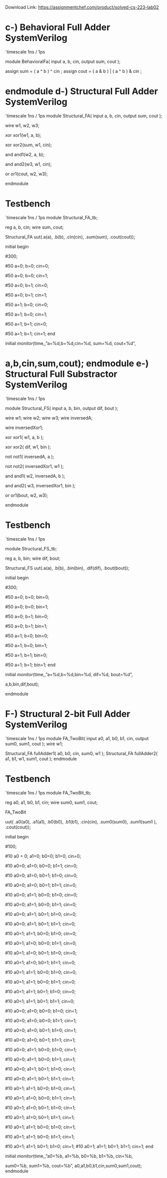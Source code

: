 Download Link: https://assignmentchef.com/product/solved-cs-223-lab02
<br>






<h1>c-) Behavioral Full Adder SystemVerilog</h1>

`timescale 1ns / 1ps

module BehavioralFa( input a, b, cin, output sum, cout );




assign sum = ( a ^ b ) ^ cin ;     assign cout = ( a &amp; b ) | ( a ^ b ) &amp; cin ;

<h1>endmodule d-) Structural Full Adder SystemVerilog</h1>

`timescale 1ns / 1ps module Structural_FA( input a, b, cin, output sum, cout );

wire w1, w2, w3;




xor xor1(w1, a, b);

xor xor2(sum, w1, cin);




and and1(w2, a, b);

and and2(w3, w1, cin);




or or1(cout, w2, w3);

endmodule

<h1>Testbench</h1>

`timescale 1ns / 1ps module Structural_FA_tb;

reg a, b, cin;     wire sum, cout;

Structural_FA uut(.a(a), .b(b), .cin(cin), .sum(sum), .cout(cout));




initial begin

#300;

#50 a=0; b=0; cin=0;

#50 a=0; b=0; cin=1;

#50 a=0; b=1; cin=0;

#50 a=0; b=1; cin=1;

#50 a=1; b=0; cin=0;

#50 a=1; b=0; cin=1;

#50 a=1; b=1; cin=0;

#50 a=1; b=1; cin=1; end

initial $monitor($time,,”a=%d,b=%d,cin=%d, sum=%d, cout=%d”,

<h1>a,b,cin,sum,cout); endmodule e-) Structural Full Substractor SystemVerilog</h1>

`timescale 1ns / 1ps

module Structural_FS( input a, b, bin, output dif, bout );




wire w1;     wire w2;     wire w3;     wire inversedA;

wire inversedXor1;




xor xor1( w1, a, b );

xor xor2( dif, w1, bin );




not not1( inversedA, a );

not not2( inversedXor1, w1 );




and and1( w2, inversedA, b );

and and2( w3, inversedXor1, bin );




or or1(bout, w2, w3);




endmodule

<h1>Testbench</h1>

`timescale 1ns / 1ps

module Structural_FS_tb;

reg a, b, bin;     wire dif, bout;

Structural_FS uut(.a(a), .b(b), .bin(bin), .dif(dif), .bout(bout));




initial begin

#300;

#50 a=0; b=0; bin=0;

#50 a=0; b=0; bin=1;

#50 a=0; b=1; bin=0;

#50 a=0; b=1; bin=1;

#50 a=1; b=0; bin=0;

#50 a=1; b=0; bin=1;

#50 a=1; b=1; bin=0;

#50 a=1; b=1; bin=1; end

initial $monitor($time,,”a=%d,b=%d,bin=%d, dif=%d, bout=%d”,

a,b,bin,dif,bout);

endmodule

<h1>F-) Structural 2-bit Full Adder SystemVerilog</h1>

`timescale 1ns / 1ps module FA_TwoBit( input a0, a1, b0, b1, cin, output sum0, sum1, cout );     wire w1;

Structural_FA fullAdder1( a0, b0, cin, sum0, w1 );     Structural_FA fullAdder2( a1, b1, w1, sum1, cout ); endmodule

<h1>Testbench</h1>

`timescale 1ns / 1ps module FA_TwoBit_tb;

reg a0, a1, b0, b1, cin;     wire sum0, sum1, cout;

FA_TwoBit

uut( .a0(a0), .a1(a1), .b0(b0), .b1(b1), .cin(cin), .sum0(sum0), .sum1(sum1 ), .cout(cout));




initial begin

#100;

#10 a0 = 0;  a1=0; b0=0;  b1=0; cin=0;

#10 a0=0;  a1=0; b0=0;  b1=1; cin=0;

#10 a0=0;  a1=0; b0=1;  b1=0; cin=0;

#10 a0=0;  a1=0; b0=1;  b1=1; cin=0;

#10 a0=0;  a1=1; b0=0;  b1=0; cin=0;

#10 a0=0;  a1=1; b0=0;  b1=1; cin=0;

#10 a0=0;  a1=1; b0=1;  b1=0; cin=0;

#10 a0=0;  a1=1; b0=1;  b1=1; cin=0;

#10 a0=1;  a1=1; b0=0;  b1=0; cin=0;

#10 a0=1;  a1=0; b0=0;  b1=1; cin=0;

#10 a0=1;  a1=0; b0=1;  b1=0; cin=0;

#10 a0=1;  a1=0; b0=1;  b1=1; cin=0;

#10 a0=1;  a1=1; b0=0;  b1=0; cin=0;

#10 a0=1;  a1=1; b0=0;  b1=1; cin=0;

#10 a0=1;  a1=1; b0=1;  b1=0; cin=0;

#10 a0=1;  a1=1; b0=1;  b1=1; cin=0;

#10 a0=0;  a1=0; b0=0;  b1=0; cin=1;

#10 a0=0;  a1=0; b0=0;  b1=1; cin=1;

#10 a0=0;  a1=0; b0=1;  b1=0; cin=1;

#10 a0=0;  a1=0; b0=1;  b1=1; cin=1;

#10 a0=0;  a1=1; b0=0;  b1=0; cin=1;

#10 a0=0;  a1=1; b0=0;  b1=1; cin=1;

#10 a0=0;  a1=1; b0=1;  b1=0; cin=1;

#10 a0=0;  a1=1; b0=1;  b1=1; cin=1;

#10 a0=1;  a1=1; b0=0;  b1=0; cin=1;

#10 a0=1;  a1=0; b0=0;  b1=1; cin=1;

#10 a0=1;  a1=0; b0=1;  b1=0; cin=1;

#10 a0=1;  a1=0; b0=1;  b1=1; cin=1;

#10 a0=1;  a1=1; b0=0;  b1=0; cin=1;

#10 a0=1;  a1=1; b0=0;  b1=1; cin=1;

#10 a0=1;  a1=1; b0=1;  b1=0; cin=1;       #10 a0=1;  a1=1; b0=1;  b1=1; cin=1;     end

initial $monitor($time,,”a0=%b, a1=%b, b0=%b, b1=%b, cin=%b,

sum0=%b, sum1=%b, cout=%b”, a0,a1,b0,b1,cin,sum0,sum1,cout); endmodule